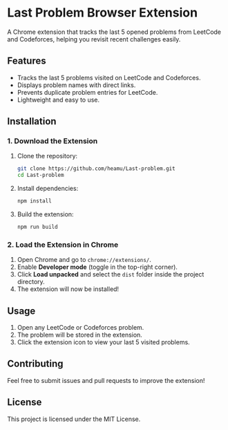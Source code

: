 # Last Problem Browser Extension

A Chrome extension that tracks the last 5 opened problems from LeetCode and Codeforces, helping you revisit recent challenges easily.

## Features
- Tracks the last 5 problems visited on LeetCode and Codeforces.
- Displays problem names with direct links.
- Prevents duplicate problem entries for LeetCode.
- Lightweight and easy to use.

## Installation

### 1. Download the Extension
1. Clone the repository:
   ```sh
   git clone https://github.com/heamu/Last-problem.git
   cd Last-problem
   ```

2. Install dependencies:
   ```sh
   npm install
   ```

3. Build the extension:
   ```sh
   npm run build
   ```

### 2. Load the Extension in Chrome
1. Open Chrome and go to `chrome://extensions/`.
2. Enable **Developer mode** (toggle in the top-right corner).
3. Click **Load unpacked** and select the `dist` folder inside the project directory.
4. The extension will now be installed!

## Usage
1. Open any LeetCode or Codeforces problem.
2. The problem will be stored in the extension.
3. Click the extension icon to view your last 5 visited problems.

## Contributing
Feel free to submit issues and pull requests to improve the extension!

## License
This project is licensed under the MIT License.


